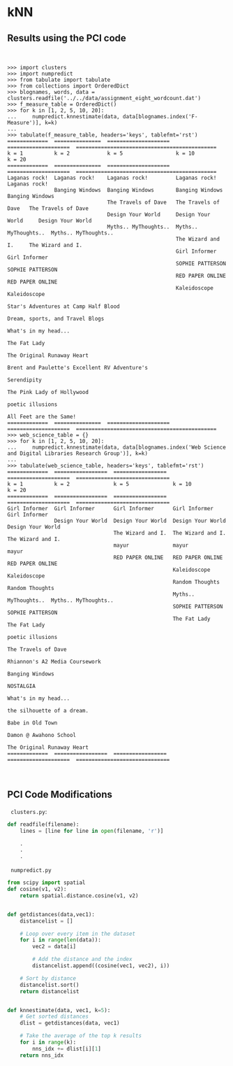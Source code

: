 # kNN

## Results using the PCI code

&nbsp;

    >>> import clusters
    >>> import numpredict
    >>> from tabulate import tabulate
    >>> from collections import OrderedDict
    >>> blognames, words, data = clusters.readfile('../../data/assignment_eight_wordcount.dat')
    >>> f_measure_table = OrderedDict()
    >>> for k in [1, 2, 5, 10, 20]:
    ...     numpredict.knnestimate(data, data[blognames.index('F-Measure')], k=k)
    ...
    >>> tabulate(f_measure_table, headers='keys', tablefmt='rst')
    =============  ===============  ====================  ====================  =============================================
    k = 1          k = 2            k = 5                 k = 10                k = 20
    =============  ===============  ====================  ====================  =============================================
    Laganas rock!  Laganas rock!    Laganas rock!         Laganas rock!         Laganas rock!
                   Banging Windows  Banging Windows       Banging Windows       Banging Windows
                                    The Travels of Dave   The Travels of Dave   The Travels of Dave
                                    Design Your World     Design Your World     Design Your World
                                    Myths.. MyThoughts..  Myths.. MyThoughts..  Myths.. MyThoughts..
                                                          The Wizard and I.     The Wizard and I.
                                                          Girl Informer         Girl Informer
                                                          SOPHIE PATTERSON      SOPHIE PATTERSON
                                                          RED PAPER ONLINE      RED PAPER ONLINE
                                                          Kaleidoscope          Kaleidoscope
                                                                                Star's Adventures at Camp Half Blood
                                                                                Dream, sports, and Travel Blogs
                                                                                What's in my head...
                                                                                The Fat Lady
                                                                                The Original Runaway Heart
                                                                                Brent and Paulette's Excellent RV Adventure's
                                                                                Serendipity
                                                                                The Pink Lady of Hollywood
                                                                                poetic illusions
                                                                                All Feet are the Same!
    =============  ===============  ====================  ====================  =============================================
    >>> web_science_table = {}
    >>> for k in [1, 2, 5, 10, 20]:
    ...     numpredict.knnestimate(data, data[blognames.index('Web Science and Digital Libraries Research Group')], k=k)
    ...
    >>> tabulate(web_science_table, headers='keys', tablefmt='rst')
    =============  =================  =================  ====================  ==============================
    k = 1          k = 2              k = 5              k = 10                k = 20
    =============  =================  =================  ====================  ==============================
    Girl Informer  Girl Informer      Girl Informer      Girl Informer         Girl Informer
                   Design Your World  Design Your World  Design Your World     Design Your World
                                      The Wizard and I.  The Wizard and I.     The Wizard and I.
                                      mayur              mayur                 mayur
                                      RED PAPER ONLINE   RED PAPER ONLINE      RED PAPER ONLINE
                                                         Kaleidoscope          Kaleidoscope
                                                         Random Thoughts       Random Thoughts
                                                         Myths.. MyThoughts..  Myths.. MyThoughts..
                                                         SOPHIE PATTERSON      SOPHIE PATTERSON
                                                         The Fat Lady          The Fat Lady
                                                                               poetic illusions
                                                                               The Travels of Dave
                                                                               Rhiannon's A2 Media Coursework
                                                                               Banging Windows
                                                                               NOSTALGIA
                                                                               What's in my head...
                                                                               the silhouette of a dream.
                                                                               Babe in Old Town
                                                                               Damon @ Awahono School
                                                                               The Original Runaway Heart
    =============  =================  =================  ====================  ==============================

&nbsp;

## PCI Code Modifications

&nbsp;
`clusters.py`:

```python
def readfile(filename):
    lines = [line for line in open(filename, 'r')]

    .
    .
    .

```

&nbsp;
`numpredict.py`

```python
from scipy import spatial
def cosine(v1, v2):
    return spatial.distance.cosine(v1, v2)


def getdistances(data,vec1):
    distancelist = []

    # Loop over every item in the dataset
    for i in range(len(data)):
        vec2 = data[i]

        # Add the distance and the index
        distancelist.append((cosine(vec1, vec2), i))

    # Sort by distance
    distancelist.sort()
    return distancelist


def knnestimate(data, vec1, k=5):
    # Get sorted distances
    dlist = getdistances(data, vec1)

    # Take the average of the top k results
    for i in range(k):
        nns_idx += dlist[i][1]
    return nns_idx
```
